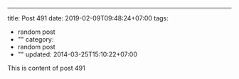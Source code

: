 ---
title: Post 491
date: 2019-02-09T09:48:24+07:00
tags:
  - random post
  - ""
category:
  - random post
  - ""
updated: 2014-03-25T15:10:22+07:00

This is content of post 491